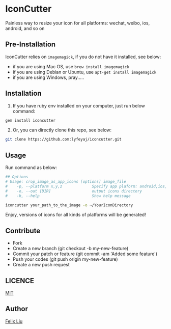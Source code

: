 IconCutter
==========

Painless way to resize your icon for all platforms: wechat, weibo, ios, android, and so on

## Pre-Installation

IconCutter relies on `imagemagick`, if you do not have it installed, see below:

+ if you are using Mac OS, use `brew install imagemagick`
+ if you are using Debian or Ubuntu, use `apt-get install imagemagick`
+ if you are using Windows, pray.....

## Installation

1. If you have ruby env installed on your computer, just run below command:

```bash
gem install iconcutter
```

2. Or, you can directly clone this repo, see below:

``` bash
git clone https://github.com:lyfeyaj/iconcutter.git
```

## Usage

Run command as below: 

``` bash
## Options
# Usage: crop_image_as_app_icons [options] image_file
#    -p, --platform x,y,z             Specify app plaform: android,ios,wechat,weibo,ios_submition,all
#    -o, --out [DIR]                  output icons directory
#    -h, --help                       Show help message

iconcutter your_path_to_the_image -o ~/YourIconDirectory
```

Enjoy, versions of icons for all kinds of platforms will be generated!

## Contribute

+ Fork
+ Create a new branch (git checkout -b my-new-feature)
+ Commit your patch or feature (git commit -am 'Added some feature')
+ Push your codes (git push origin my-new-feature)
+ Create a new push request

## LICENCE

[MIT](https://github.com/lyfeyaj/iconcutter/blob/master/LICENSE)

## Author

[Felix Liu](https://github.com/lyfeyaj)
